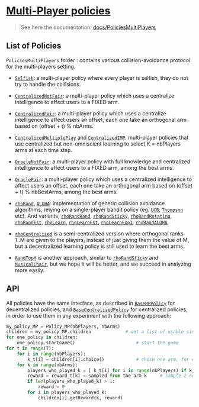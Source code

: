 # [Multi-Player policies](https://smpybandits.github.io/docs/PoliciesMultiPlayers.html)
> See here the documentation: [docs/PoliciesMultiPlayers](https://smpybandits.github.io/docs/PoliciesMultiPlayers.html)


## List of Policies
`PoliciesMultiPlayers` folder : contains various collision-avoidance protocol for the multi-players setting.

- [`Selfish`](Selfish.py): a multi-player policy where every player is selfish, they do not try to handle the collisions.

- [`CentralizedNotFair`](CentralizedNotFair.py): a multi-player policy which uses a centralize intelligence to affect users to a FIXED arm.
- [`CentralizedFair`](CentralizedFair.py): a multi-player policy which uses a centralize intelligence to affect users an offset, each one take an orthogonal arm based on (offset + t) % nbArms.

- [`CentralizedMultiplePlay`](CentralizedMultiplePlay.py) and [`CentralizedIMP`](CentralizedIMP.py): multi-player policies that use centralized but non-omniscient learning to select K = nbPlayers arms at each time step.

- [`OracleNotFair`](OracleNotFair.py): a multi-player policy with full knowledge and centralized intelligence to affect users to a FIXED arm, among the best arms.
- [`OracleFair`](OracleFair.py): a multi-player policy which uses a centralized intelligence to affect users an offset, each one take an orthogonal arm based on (offset + t) % nbBestArms, among the best arms.

- [`rhoRand`](rhoRand.py), [`ALOHA`](ALOHA.py): implementation of generic collision avoidance algorithms, relying on a single-player bandit policy (eg. [`UCB`](UCB.py), [`Thompson`](Thompson.py) etc). And variants, [`rhoRandRand`](rhoRandRand.py), [`rhoRandSticky`](rhoRandSticky.py), [`rhoRandRotating`](rhoRandRotating.py), [`rhoRandEst`](rhoRandEst.py), [`rhoLearn`](rhoLearn.py), [`rhoLearnEst`](rhoLearnEst.py), [`rhoLearnExp3`](rhoLearnExp3.py), [`rhoRandALOHA`](rhoRandALOHA.py),
- [`rhoCentralized`](rhoCentralized.py) is a semi-centralized version where orthogonal ranks 1..M are given to the players, instead of just giving them the value of M, but a decentralized learning policy is still used to learn the best arms.
- [`RandTopM`](RandTopM.py) is another approach, similar to [`rhoRandSticky`](rhoRandSticky.py) and [`MusicalChair`](MusicalChair.py), but we hope it will be better, and we succeed in analyzing more easily.

## API
All policies have the same interface, as described in [`BaseMPPolicy`](BaseMPPolicy.py) for decentralized policies,
and [`BaseCentralizedPolicy`](BaseCentralizedPolicy.py) for centralized policies,
in order to use them in any experiment with the following approach:

```python
my_policy_MP = Policy_MP(nbPlayers, nbArms)
children = my_policy_MP.children             # get a list of usable single-player policies
for one_policy in children:
    one_policy.startGame()                       # start the game
for t in range(T):
    for i in range(nbPlayers):
        k_t[i] = children[i].choice()            # chose one arm, for each player
    for k in range(nbArms):
        players_who_played_k = [ k_t[i] for i in range(nbPlayers) if k_t[i] == k ]
        reward = reward_t[k] = sampled from the arm k     # sample a reward
        if len(players_who_played_k) > 1:
            reward = 0
        for i in players_who_played_k:
            children[i].getReward(k, reward)
```